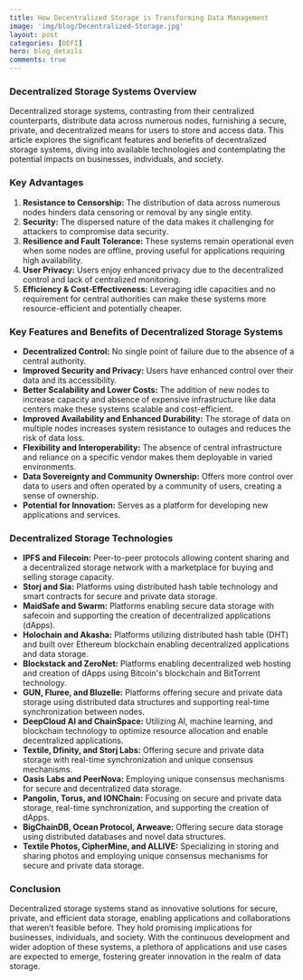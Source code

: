 ```yaml
---
title: How Decentralized Storage is Transforming Data Management
image: 'img/blog/Decentralized-Storage.jpg'
layout: post
categories: [DEFI]
hero: blog_details
comments: true
---
```



### Decentralized Storage Systems Overview

Decentralized storage systems, contrasting from their centralized counterparts, distribute data across numerous nodes, furnishing a secure, private, and decentralized means for users to store and access data. This article explores the significant features and benefits of decentralized storage systems, diving into available technologies and contemplating the potential impacts on businesses, individuals, and society.

### Key Advantages

1. **Resistance to Censorship:** The distribution of data across numerous nodes hinders data censoring or removal by any single entity.
2. **Security:** The dispersed nature of the data makes it challenging for attackers to compromise data security.
3. **Resilience and Fault Tolerance:** These systems remain operational even when some nodes are offline, proving useful for applications requiring high availability.
4. **User Privacy:** Users enjoy enhanced privacy due to the decentralized control and lack of centralized monitoring.
5. **Efficiency & Cost-Effectiveness:** Leveraging idle capacities and no requirement for central authorities can make these systems more resource-efficient and potentially cheaper.
   
### Key Features and Benefits of Decentralized Storage Systems

- **Decentralized Control:** No single point of failure due to the absence of a central authority.
- **Improved Security and Privacy:** Users have enhanced control over their data and its accessibility.
- **Better Scalability and Lower Costs:** The addition of new nodes to increase capacity and absence of expensive infrastructure like data centers make these systems scalable and cost-efficient.
- **Improved Availability and Enhanced Durability:** The storage of data on multiple nodes increases system resistance to outages and reduces the risk of data loss.
- **Flexibility and Interoperability:** The absence of central infrastructure and reliance on a specific vendor makes them deployable in varied environments.
- **Data Sovereignty and Community Ownership:** Offers more control over data to users and often operated by a community of users, creating a sense of ownership.
- **Potential for Innovation:** Serves as a platform for developing new applications and services.

### Decentralized Storage Technologies

- **IPFS and Filecoin:** Peer-to-peer protocols allowing content sharing and a decentralized storage network with a marketplace for buying and selling storage capacity.
- **Storj and Sia:** Platforms using distributed hash table technology and smart contracts for secure and private data storage.
- **MaidSafe and Swarm:** Platforms enabling secure data storage with safecoin and supporting the creation of decentralized applications (dApps).
- **Holochain and Akasha:** Platforms utilizing distributed hash table (DHT) and built over Ethereum blockchain enabling decentralized applications and data storage.
- **Blockstack and ZeroNet:** Platforms enabling decentralized web hosting and creation of dApps using Bitcoin's blockchain and BitTorrent technology.
- **GUN, Fluree, and Bluzelle:** Platforms offering secure and private data storage using distributed data structures and supporting real-time synchronization between nodes.
- **DeepCloud AI and ChainSpace:** Utilizing AI, machine learning, and blockchain technology to optimize resource allocation and enable decentralized applications.
- **Textile, Dfinity, and Storj Labs:** Offering secure and private data storage with real-time synchronization and unique consensus mechanisms.
- **Oasis Labs and PeerNova:** Employing unique consensus mechanisms for secure and decentralized data storage.
- **Pangolin, Torus, and IONChain:** Focusing on secure and private data storage, real-time synchronization, and supporting the creation of dApps.
- **BigChainDB, Ocean Protocol, Arweave:** Offering secure data storage using distributed databases and novel data structures.
- **Textile Photos, CipherMine, and ALLIVE:** Specializing in storing and sharing photos and employing unique consensus mechanisms for secure and private data storage.

### Conclusion

Decentralized storage systems stand as innovative solutions for secure, private, and efficient data storage, enabling applications and collaborations that weren’t feasible before. They hold promising implications for businesses, individuals, and society. With the continuous development and wider adoption of these systems, a plethora of applications and use cases are expected to emerge, fostering greater innovation in the realm of data storage.
